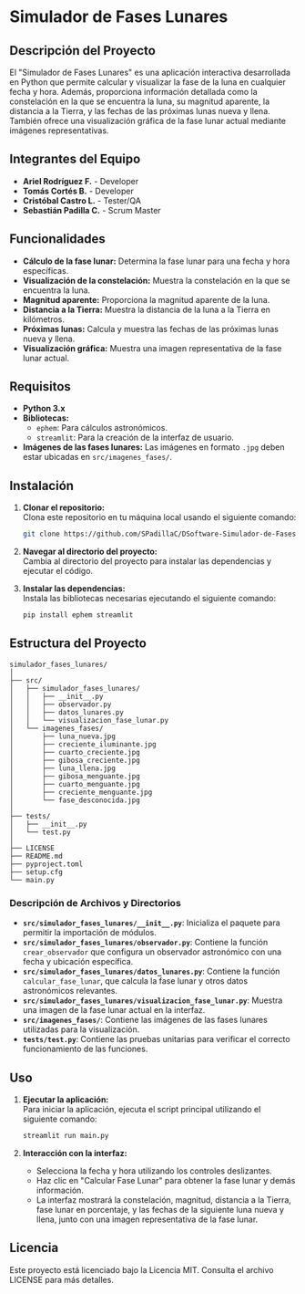 # Simulador de Fases Lunares

## Descripción del Proyecto

El "Simulador de Fases Lunares" es una aplicación interactiva desarrollada en Python que permite calcular y visualizar la fase de la luna en cualquier fecha y hora. Además, proporciona información detallada como la constelación en la que se encuentra la luna, su magnitud aparente, la distancia a la Tierra, y las fechas de las próximas lunas nueva y llena. También ofrece una visualización gráfica de la fase lunar actual mediante imágenes representativas.

## Integrantes del Equipo

- **Ariel Rodríguez F.** - Developer
- **Tomás Cortés B.** - Developer
- **Cristóbal Castro L.** - Tester/QA
- **Sebastián Padilla C.** - Scrum Master

## Funcionalidades

- **Cálculo de la fase lunar:** Determina la fase lunar para una fecha y hora específicas.
- **Visualización de la constelación:** Muestra la constelación en la que se encuentra la luna.
- **Magnitud aparente:** Proporciona la magnitud aparente de la luna.
- **Distancia a la Tierra:** Muestra la distancia de la luna a la Tierra en kilómetros.
- **Próximas lunas:** Calcula y muestra las fechas de las próximas lunas nueva y llena.
- **Visualización gráfica:** Muestra una imagen representativa de la fase lunar actual.

## Requisitos

- **Python 3.x**
- **Bibliotecas:**
  - `ephem`: Para cálculos astronómicos.
  - `streamlit`: Para la creación de la interfaz de usuario.
- **Imágenes de las fases lunares:** Las imágenes en formato `.jpg` deben estar ubicadas en `src/imagenes_fases/`.

## Instalación

1. **Clonar el repositorio:**  
   Clona este repositorio en tu máquina local usando el siguiente comando:

    ```sh
    git clone https://github.com/SPadillaC/DSoftware-Simulador-de-Fases-Lunares.git
    ```

2. **Navegar al directorio del proyecto:**  
   Cambia al directorio del proyecto para instalar las dependencias y ejecutar el código.

3. **Instalar las dependencias:**  
   Instala las bibliotecas necesarias ejecutando el siguiente comando:

    ```sh
    pip install ephem streamlit
    ```

## Estructura del Proyecto

```plaintext
simulador_fases_lunares/
│
├── src/
│   ├── simulador_fases_lunares/
│   │   ├── __init__.py
│   │   ├── observador.py
│   │   ├── datos_lunares.py
│   │   └── visualizacion_fase_lunar.py
│   └── imagenes_fases/
│       ├── luna_nueva.jpg
│       ├── creciente_iluminante.jpg
│       ├── cuarto_creciente.jpg
│       ├── gibosa_creciente.jpg
│       ├── luna_llena.jpg
│       ├── gibosa_menguante.jpg
│       ├── cuarto_menguante.jpg
│       ├── creciente_menguante.jpg
│       └── fase_desconocida.jpg
│
├── tests/
│   ├── __init__.py
│   └── test.py
│
├── LICENSE
├── README.md
├── pyproject.toml
├── setup.cfg
└── main.py
```

### Descripción de Archivos y Directorios

- **`src/simulador_fases_lunares/__init__.py`**: Inicializa el paquete para permitir la importación de módulos.
- **`src/simulador_fases_lunares/observador.py`**: Contiene la función `crear_observador` que configura un observador astronómico con una fecha y ubicación específica.
- **`src/simulador_fases_lunares/datos_lunares.py`**: Contiene la función `calcular_fase_lunar`, que calcula la fase lunar y otros datos astronómicos relevantes.
- **`src/simulador_fases_lunares/visualizacion_fase_lunar.py`**: Muestra una imagen de la fase lunar actual en la interfaz.
- **`src/imagenes_fases/`**: Contiene las imágenes de las fases lunares utilizadas para la visualización.
- **`tests/test.py`**: Contiene las pruebas unitarias para verificar el correcto funcionamiento de las funciones.

## Uso

1. **Ejecutar la aplicación:**  
   Para iniciar la aplicación, ejecuta el script principal utilizando el siguiente comando:

    ```sh
    streamlit run main.py
    ```

2. **Interacción con la interfaz:**  
   - Selecciona la fecha y hora utilizando los controles deslizantes.
   - Haz clic en "Calcular Fase Lunar" para obtener la fase lunar y demás información.
   - La interfaz mostrará la constelación, magnitud, distancia a la Tierra, fase lunar en porcentaje, y las fechas de la siguiente luna nueva y llena, junto con una imagen representativa de la fase lunar.

## Licencia

Este proyecto está licenciado bajo la Licencia MIT. Consulta el archivo LICENSE para más detalles.
